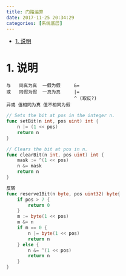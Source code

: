 ```yaml
---
title: 门路运算
date: 2017-11-25 20:34:29
categories: [系统底层]
---
```


<!-- TOC -->

- [1. 说明](#1-说明)

<!-- /TOC -->



<a id="markdown-1-说明" name="1-说明"></a>
# 1. 说明

```
与   同真为真  一假为假     &=
或   同假为假  一真为真     |=
                         ^ (取反?)
异或 值相同为真 值不相同为假 
```


```go
// Sets the bit at pos in the integer n.
func setBit(n int, pos uint) int {
    n |= (1 << pos)
    return n
}

// Clears the bit at pos in n.
func clearBit(n int, pos uint) int {
    mask := ^(1 << pos)
    n &= mask
    return n
}

反转
func reserve1Bit(n byte, pos uint32) byte{
	if pos > 7 {
		return 0
	}
	m := byte(1 << pos)
	m &= n
	if m == 0 {
		n |= byte(1 << pos)
		return n
	} else {
		n &= ^(1 << pos)
		return n
	}
}

```
